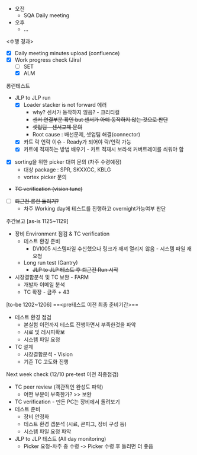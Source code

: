 - 오전
	- SQA Daily meeting
- 오후
	- ...

<수행 경과>
- [x] Daily meeting minutes upload (confluence)
- [x] Work progress check (Jira)
	- [ ] SET
	- [x] ALM

롱런테스트
- JLP to JLP run
	- [x] Loader stacker is not forward 에러
		- why? 센서가 동작하지 않음? - 크리티컬
		- ~~센서 연결부분 확인 but 센서가 아예 동작하지 않는 것으로 판단~~
		- ~~셋업팀 - 센서교체 문의~~
		- Root cause : 배선문제, 셋업팀 해결(connector)
	- [x] 카트 락 언락 이슈 - Ready가 되어야 락/언락 가능
	- [x] 카트에 적재하는 방법 배우기 - 카트 적재시 보라색 커버트레이를 씌워야 함
- [x] sorting을 위한 picker 대여 문의 (차주 수령예정)
	- 대상 package : SPR, SKXXCC, KBLG
	- vortex picker 문의
- ~~TC verification (vision tune)~~
- [ ] ~~퇴근전 롱런 돌리기?~~ 
	- 차주 Working day에 테스트를 진행하고 overnight가능여부 판단

주간보고
[as-is 1125~1129]
- 장비 Environment 점검 & TC verification
    - 테스트 환경 준비
	    - DVI005 시스템파일 수신했으나 링크가 깨져 열리지 않음 - 시스템 파일 재요청
    - Long run test (Gantry)
	    - ~~JLP to JLP 테스트 후 퇴근전 Run 시작~~
- 시장결함분석 및 TC 보완 - FARM
	- 개발자 이메일 분석
	- TC 확장 - 금주 + 43

[to-be 1202~1206]
==<pre테스트 이전 최종 준비기간>==
- 테스트 환경 점검
	- 본실험 이전까지 테스트 진행하면서 부족한것을 파악
	- 시료 및 레시피확보
	- 시스템 파일 요청
- TC 설계
	- 시장결함분석 - Vision
	- 기존 TC 고도화 진행

Next week check (12/10 pre-test 이전 최종점검)
- TC peer review (객관적인 완성도 파악)
	- 어떤 부분이 부족한가? >> 보완
- TC verification - 만든 PC는 장비에서 돌려보기
- 테스트 준비
	- 장비 안정화
	- 테스트 환경 갭분석 (시료, 콘피그, 장비 구성 등)
	- 시스템 파일 요청 파악
- JLP to JLP 테스트 (All day monitoring)
	- Picker 요청-차주 중 수령 -> Picker 수령 후 돌리면 더 좋음
